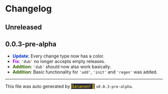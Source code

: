 # Changelog

## Unreleased

## 0.0.3-pre-alpha

-  **<span style="color: #0033cc">Update</span>**: Every change type now has a color.
-  **<span style="color: #9900cc">Fix</span>**: `'dub'` no longer accepts empty releases.
-  **<span style="color: #336600">Addition</span>**: `'dub'` should now also work basically.
-  **<span style="color: #336600">Addition</span>**: Basic functionality for `'add'`, `'init'` and `'regen'` was added.





<hr>

This file was auto generated by [<span style="background-color: #24273a; color: #ffcc00">Bananen! 🍌</span>](https://github.com/strawmelonjuice/bananen/) `v0.0.3-pre-alpha`.